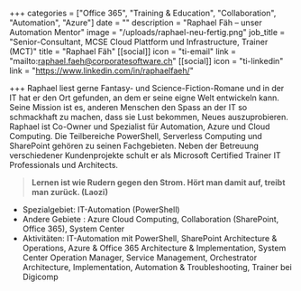 +++
categories = ["Office 365", "Training & Education", "Collaboration", "Automation", "Azure"]
date = ""
description = "Raphael Fäh – unser Automation Mentor"
image = "/uploads/raphael-neu-fertig.png"
job_title = "Senior-Consultant, MCSE Cloud Plattform und Infrastructure, Trainer (MCT)"
title = "Raphael Fäh"
[[social]]
icon = "ti-email"
link = "mailto:raphael.faeh@corporatesoftware.ch"
[[social]]
icon = "ti-linkedin"
link = "https://www.linkedin.com/in/raphaelfaeh/"

+++
Raphael liest gerne Fantasy- und Science-Fiction-Romane und in der IT hat er den Ort gefunden, an dem er seine eigne Welt entwickeln kann. Seine Mission ist es, anderen Menschen den Spass an der IT so schmackhaft zu machen, dass sie Lust bekommen, Neues auszuprobieren. Raphael ist Co-Owner und Spezialist für Automation, Azure und Cloud Computing. Die Teilbereiche PowerShell, Serverless Computing und SharePoint gehören zu seinen Fachgebieten. Neben der Betreuung verschiedener Kundenprojekte schult er als Microsoft Certified Trainer IT Professionals und Architects.

> **Lernen ist wie Rudern gegen den Strom. Hört man damit auf, treibt man zurück. (Laozi)**

* Spezialgebiet: IT-Automation (PowerShell)
* Andere Gebiete : Azure Cloud Computing, Collaboration (SharePoint, Office 365), System Center
* Aktivitäten: IT-Automation mit PowerShell, SharePoint Architecture & Operations, Azure & Office 365 Architecture & Implementation, System Center Operation Manager, Service Management, Orchestrator Architecture, Implementation, Automation & Troubleshooting, Trainer bei Digicomp
